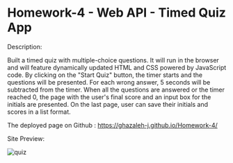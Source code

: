 # Homework-4 - Web API - Timed Quiz App
Description:

Built a timed quiz with multiple-choice questions. 
It will run in the browser and will feature dynamically updated HTML and CSS powered by JavaScript code.
By clicking on the "Start Quiz" button, the timer starts and the questions will be presented. For each wrong answer, 5 seconds will be subtracted from the timer. When all the questions are answered or the timer reached 0, the page with the user's final score and an input box for the initials are presented. On the last page, user can save their initials and scores in a list format.

The deployed page on Github : https://ghazaleh-j.github.io/Homework-4/

Site Preview:

![quiz](https://user-images.githubusercontent.com/100667382/164947298-73c77fc0-2ecc-4e27-a2e5-97d4d1d98722.png)



